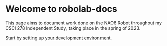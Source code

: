 # Welcome to robolab-docs

This page aims to document work done on the NAO6 Robot throughout my CSCI 278 Independent Study, taking place in the spring of 2023.

Start by [setting up your development environment](getting-started/installing-software.md).
